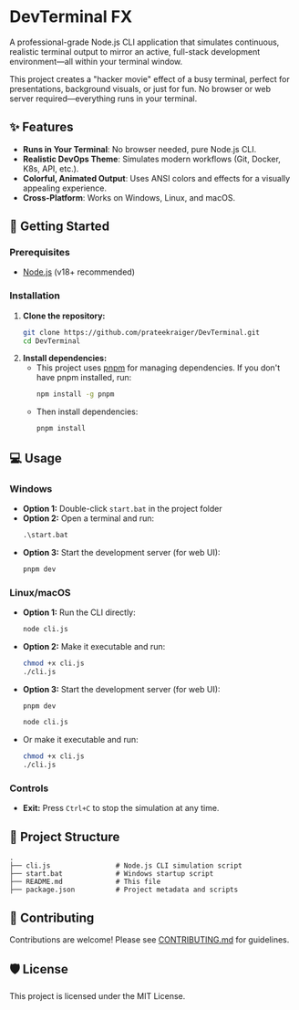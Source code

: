 # DevTerminal FX

A professional-grade Node.js CLI application that simulates continuous, realistic terminal output to mirror an active, full-stack development environment—all within your terminal window.

This project creates a "hacker movie" effect of a busy terminal, perfect for presentations, background visuals, or just for fun. No browser or web server required—everything runs in your terminal.

## ✨ Features

- **Runs in Your Terminal**: No browser needed, pure Node.js CLI.
- **Realistic DevOps Theme**: Simulates modern workflows (Git, Docker, K8s, API, etc.).
- **Colorful, Animated Output**: Uses ANSI colors and effects for a visually appealing experience.
- **Cross-Platform**: Works on Windows, Linux, and macOS.

## 🚀 Getting Started

### Prerequisites

- [Node.js](https://nodejs.org/) (v18+ recommended)

### Installation

1. **Clone the repository:**
   ```sh
   git clone https://github.com/prateekraiger/DevTerminal.git
   cd DevTerminal
   ```
2. **Install dependencies:**
   - This project uses [pnpm](https://pnpm.io/) for managing dependencies. If you don't have pnpm installed, run:
     ```sh
     npm install -g pnpm
     ```
   - Then install dependencies:
     ```sh
     pnpm install
     ```

## 💻 Usage

### Windows

- **Option 1:** Double-click `start.bat` in the project folder
- **Option 2:** Open a terminal and run:
  ```cmd
  .\start.bat
  ```
- **Option 3:** Start the development server (for web UI):
  ```cmd
  pnpm dev
  ```

### Linux/macOS

- **Option 1:** Run the CLI directly:
  ```sh
  node cli.js
  ```
- **Option 2:** Make it executable and run:
  ```sh
  chmod +x cli.js
  ./cli.js
  ```
- **Option 3:** Start the development server (for web UI):
  ```sh
  pnpm dev
  ```
  ```sh
  node cli.js
  ```
- Or make it executable and run:
  ```sh
  chmod +x cli.js
  ./cli.js
  ```

### Controls

- **Exit:** Press `Ctrl+C` to stop the simulation at any time.

## 📂 Project Structure

```
.
├── cli.js                # Node.js CLI simulation script
├── start.bat             # Windows startup script
├── README.md             # This file
├── package.json          # Project metadata and scripts
```

## 🤝 Contributing

Contributions are welcome! Please see [CONTRIBUTING.md](CONTRIBUTING.md) for guidelines.

## 🛡️ License

This project is licensed under the MIT License.
